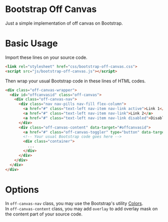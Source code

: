 # Bootstrap Off Canvas
Just a simple implementation of off canvas on Bootstrap.
# Basic Usage
Import these lines on your source code.
```html
<link rel="stylesheet" href="css/bootstrap-off-canvas.css">
<script src="js/bootstrap-off-canvas.js"></script>
```
Then wrap your usual Bootstrap code in these lines of HTML codes.
```html
<div class="off-canvas-wrapper">
  <div id="offcanvasid" class="off-canvas">
    <div class="off-canvas-nav">
      <div class="nav nav-pills nav-fill flex-column">
        <a href="#" class="text-left nav-item nav-link active">Link 1</a>
        <a href="#" class="text-left nav-item nav-link">Link 2</a>
        <a href="#" class="text-left nav-item nav-link disabled">Disabled Link</a>
      </div>
      <div class="off-canvas-content" data-target="#offcanvasid">
        <a href="#" class="off-canvas-toggler" type="button" data-target="#offcanvasid" aria-controls="offcanvasSupportedContent" aria-expanded="false" aria-label="Toggle off canvas menu">Toggle off canvas</a>
        <!-- Your usual Bootstrap code goes here -->
        <div class="container">
          ...
        </div>
      </div>
    </div>
  </div>
</div>
```
# Options
In ```off-canvas-nav``` class, you may use the Bootstrap's utility [Colors](https://getbootstrap.com/docs/4.3/utilities/colors/).\
In ```off-canvas-content``` class, you may add ```overlay``` to add overlay mask on the content part of your source code.
